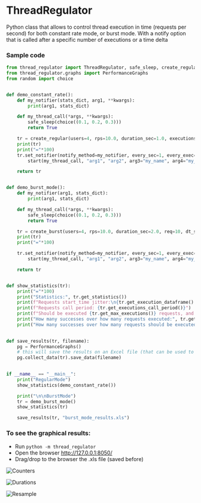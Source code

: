 # ThreadRegulator
Python class that allows to control thread execution in time (requests per second) for both constant rate mode, or burst mode. With a notify option that is called after a specific number of executions or a time delta


### Sample code
```python
from thread_regulator import ThreadRegulator, safe_sleep, create_regular, create_burst
from thread_regulator.graphs import PerformanceGraphs
from random import choice


def demo_constant_rate():
    def my_notifier(stats_dict, arg1, **kwargs):
        print(arg1, stats_dict)

    def my_thread_call(*args, **kwargs):
        safe_sleep(choice((0.1, 0.2, 0.3)))
        return True

    tr = create_regular(users=4, rps=10.0, duration_sec=1.0, executions=15)
    print(tr)
    print("="*100)
    tr.set_notifier(notify_method=my_notifier, every_sec=1, every_exec=8, notify_method_args=("notify_example_arg_1", )).\
        start(my_thread_call, "arg1", "arg2", arg3="my_name", arg4="my_demo")

    return tr


def demo_burst_mode():
    def my_notifier(arg1, stats_dict):
        print(arg1, stats_dict)

    def my_thread_call(*args, **kwargs):
        safe_sleep(choice((0.1, 0.2, 0.3)))
        return True

    tr = create_burst(users=4, rps=10.0, duration_sec=2.0, req=10, dt_sec=0.5, executions=20)
    print(tr)
    print("="*100)

    tr.set_notifier(notify_method=my_notifier, every_sec=1, every_exec=8, notify_method_args=("notify_example_arg_1", )). \
        start(my_thread_call, "arg1", "arg2", arg3="my_name", arg4="my_demo")

    return tr


def show_statistics(tr):
    print("="*100)
    print("Statistics:", tr.get_statistics())
    print(f"Requests start_time jitter:\n{tr.get_execution_dataframe().start_ts.diff().describe()}")
    print(f"Requests call period: {tr.get_executions_call_period()}")
    print(f"Should be executed {tr.get_max_executions()} requests, and {tr.get_executions_started()} were executed, and {tr.get_executions_completed()} completed, and {tr.get_executions_missing()} missing.", )
    print("How many successes over how many requests executed:", tr.get_success_ratio())
    print("How many successes over how many requests should be executed:", tr.get_success_ratio_overall())

    
def save_results(tr, filename):
    pg = PerformanceGraphs()
    # this will save the results on an Excel file (that can be used to plot graphs as explained on last bullet)
    pg.collect_data(tr).save_data(filename)
    

if __name__ == "__main__":
    print("RegularMode")
    show_statistics(demo_constant_rate())

    print("\n\nBurstMode")
    tr = demo_burst_mode()
    show_statistics(tr)

    save_results(tr, "burst_mode_results.xls")
```


### To see the graphical results:
* Run `python -m thread_regulator`
* Open the browser http://127.0.0.1:8050/
* Drag/drop to the browser the .xls file (saved before)


![Counters](https://github.com/pjn2work/thread_regulator/tree/master/sample_images/1intro.jpg "Counters graphs")

![Durations](https://github.com/pjn2work/thread_regulator/tree/master/sample_images/2durations.jpg "Durations graphs")

![Resample](https://github.com/pjn2work/thread_regulator/tree/master/sample_images/3resample.jpg "Resample graphs")
